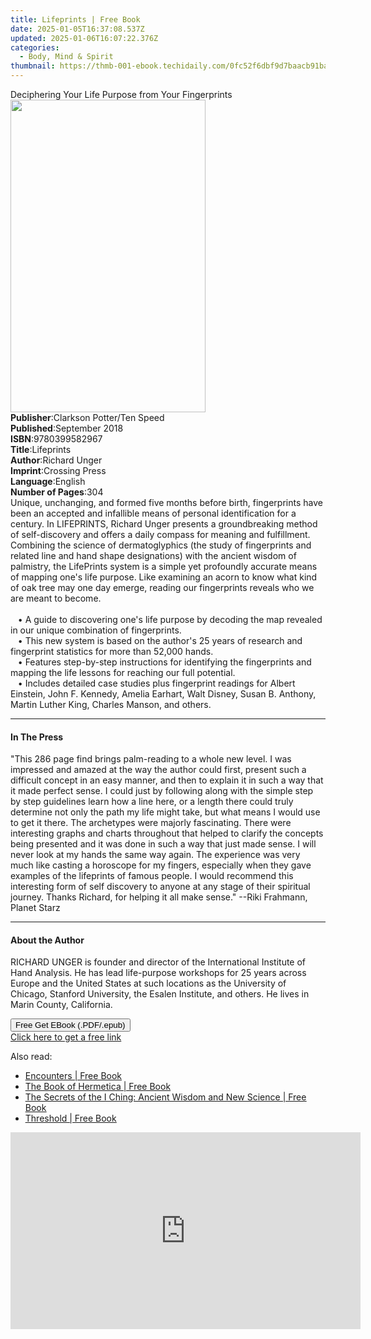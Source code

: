 ```yaml
---
title: Lifeprints | Free Book
date: 2025-01-05T16:37:08.537Z
updated: 2025-01-06T16:07:22.376Z
categories:
  - Body, Mind & Spirit
thumbnail: https://thmb-001-ebook.techidaily.com/0fc52f6dbf9d7baacb91ba8eaebc3047784ac959b1fe48b62da8c475d103a798.jpg
---
```

<main id="book-container">
  <div class="flex flex-col">
    <div class="book-brief flex-1 py-6 px-4 sm:p-6 md:py-10 md:px-8">
      <!-- brief-->
      <div class="book-brief-main">
        Deciphering Your Life Purpose from Your Fingerprints
      </div>
    </div>
    <div
      class="book-meta-info flex-1 grid gap-4 col-start-1 col-end-3 row-start-1 sm:mb-6 sm:grid-cols-4 lg:gap-6 lg:col-start-2 lg:row-end-6 lg:row-span-6 lg:mb-0"
    >
      <div
        class="book-meta-info-left place-content-center mt-4 p-4 text-sm leading-6 col-start-2 col-span-2 dark:text-slate-400"
      >
        <img
          class="w-full h-500 object-cover rounded-lg sm:h-255 sm:col-span-2 lg:col-span-full"
          src="https://img-001-ebook.techidaily.com/a604aab14e1ee7de5df0480f9285c93d583cb51be69a3870a1ebde569d5a120c.jpg"
          alt=""
          width="312"
          height="500"
        />
      </div>
      <div
        class="book-meta-info-right mt-2 col-start-1 row-start-2 col-span-3 self-center"
      >
        <!-- meta data  -->
        <div class="flex flex-col px-4 md:px-8">
          <div class="flex-1">
            <strong>Publisher</strong>:<span class="px-2"
              >Clarkson Potter/Ten Speed</span
            >
          </div>
          <div class="flex-1">
            <strong>Published</strong>:<span class="px-2">September 2018</span>
          </div>
          <div class="flex-1">
            <strong>ISBN</strong>:<span class="px-2">9780399582967</span>
          </div>
          <div class="flex-1">
            <strong>Title</strong>:<span class="px-2">Lifeprints</span>
          </div>
          <div class="flex-1">
            <strong>Author</strong>:<span class="px-2">Richard Unger</span>
          </div>
          <div class="flex-1">
            <strong>Imprint</strong>:<span class="px-2">Crossing Press</span>
          </div>
          <div class="flex-1">
            <strong>Language</strong>:<span class="px-2">English</span>
          </div>
          <div class="flex-1">
            <strong>Number of Pages</strong>:<span class="px-2">304</span>
          </div>
        </div>
      </div>
    </div>
    <div class="book-description flex-1 py-6 px-4 sm:p-6 md:py-10 md:px-8">
      <div class="book-description-main">
        <div accordion-content="" id="description">
          Unique, unchanging, and formed five months before birth, fingerprints
          have been an accepted and infallible means of personal identification
          for a century. In LIFEPRINTS, Richard Unger presents a groundbreaking
          method of self-discovery and offers a daily compass for meaning and
          fulfillment. Combining the science of dermatoglyphics (the study of
          fingerprints and related line and hand shape designations) with the
          ancient wisdom of palmistry, the LifePrints system is a simple yet
          profoundly accurate means of mapping one's life purpose. Like
          examining an acorn to know what kind of oak tree may one day emerge,
          reading our fingerprints reveals who we are meant to become.<br /><br />&nbsp;&nbsp;&nbsp;•&nbsp;A
          guide to discovering one's life purpose by decoding the map revealed
          in our unique combination of fingerprints.
          <br />&nbsp;&nbsp;&nbsp;•&nbsp;This new system is based on the
          author's 25 years of research and fingerprint statistics for more than
          52,000 hands. <br />&nbsp;&nbsp;&nbsp;•&nbsp;Features step-by-step
          instructions for identifying the fingerprints and mapping the life
          lessons for reaching our full potential.
          <br />&nbsp;&nbsp;&nbsp;•&nbsp;Includes detailed case studies plus
          fingerprint readings for Albert Einstein, John F. Kennedy, Amelia
          Earhart, Walt Disney, Susan B. Anthony, Martin Luther King, Charles
          Manson, and others.
        </div>
        <div class="accordion-fader"></div>
      </div>
    </div>
    <div class="book-excerpts flex-1 py-6 px-4 sm:p-6 md:py-10 md:px-8">
      <!-- excerpts-->
      <div class="book-excerpts-main">
        <hr />
        <h4 class="placeholder placeholder-heading">
          <span>In The Press</span>
        </h4>
        <p>
          "This 286 page find brings palm-reading to a whole new level. I was
          impressed and amazed at the way the author could first, present such a
          difficult concept in an easy manner, and then to explain it in such a
          way that it made perfect sense. I could just by following along with
          the simple step by step guidelines learn how a line here, or a length
          there could truly determine not only the path my life might take, but
          what means I would use to get it there. The archetypes were majorly
          fascinating.&nbsp;There were interesting graphs and charts throughout
          that helped to clarify the concepts being presented and it was done in
          such a way that just made sense. I will never look at my hands the
          same way again. The experience was very much like casting a horoscope
          for my fingers, especially when they gave examples of the lifeprints
          of famous people. I would recommend this interesting form of self
          discovery to anyone at any stage of their spiritual journey. Thanks
          Richard, for helping it all make sense." --Riki Frahmann, Planet Starz
        </p>
      </div>
    </div>
    <div class="book-about-author flex-1 py-6 px-4 sm:p-6 md:py-10 md:px-8">
      <!-- about author-->
      <div class="book-main-author-main">
        <hr />
        <h4 class="placeholder placeholder-heading">
          <span>About the Author</span>
        </h4>
        <p>
          RICHARD UNGER is founder and director of the International Institute
          of Hand Analysis. He has lead life-purpose workshops for 25 years
          across Europe and the United States at such locations as the
          University of Chicago, Stanford University, the Esalen Institute, and
          others. He lives in Marin County, California.
        </p>
      </div>
    </div>
    <div class="book-free-get flex-1 py-6 px-4 sm:p-6 md:py-10 md:px-8">
      <button
        id="btn-free-get"
        class="bg-blue-500 hover:bg-blue-700 text-white font-bold py-2 px-4 rounded"
      >
        Free Get EBook (.PDF/.epub)
      </button>
      <div id="countdown-display" class="px-2 text-lg mt-2"></div>
      <a
        id="free-link"
        class="hidden bg-blue-500 hover:bg-blue-700 text-white font-bold py-2 px-4 rounded"
        href="https://www.ebooks.com/en-us/book/96393351/lifeprints/richard-unger/"
        target="_blank"
        >Click here to get a free link</a
      >
    </div>
    <script>
      let countdownTime = 0;
      let countdownInterval = null;
      document
        .getElementById('btn-free-get')
        .addEventListener('click', startCountdown);
      function startCountdown() {
        countdownTime = new Date().getTime() + 60000 * 3;
        countdownInterval = setInterval(updateCountdown, 1000);
        document.getElementById('btn-free-get').disabled = true;
        document
          .getElementById('btn-free-get')
          .classList.add('bg-gray-500', 'cursor-not-allowed');
      }
      function updateCountdown() {
        let currentTime = new Date().getTime();
        let timeLeft = countdownTime - currentTime;
        let secondsLeft = Math.floor(timeLeft / 1000);
        document.getElementById('countdown-display').innerHTML =
          `Remaining time: ${secondsLeft} seconds.`;
        if (secondsLeft <= 0) {
          clearInterval(countdownInterval);
          document.getElementById('btn-free-get').classList.add('hidden');
          document.getElementById('free-link').classList.remove('hidden');
          document.getElementById('countdown-display').innerHTML = '';
        }
      }
    </script>
  </div>
</main>

<ins class="adsbygoogle"
      style="display:block"
      data-ad-client="ca-pub-7571918770474297"
      data-ad-slot="8358498916"
      data-ad-format="auto"
      data-full-width-responsive="true"></ins>
    

<span class="atpl-alsoreadstyle">Also read:</span>
<div><ul>
<li><a href="https://novels-ebooks.techidaily.com/210726725-9781250879578-encounters/"><u>Encounters | Free Book</u></a></li>
<li><a href="https://novels-ebooks.techidaily.com/210726699-9781250897855-the-book-of-hermetica/"><u>The Book of Hermetica | Free Book</u></a></li>
<li><a href="https://novels-ebooks.techidaily.com/210726765-9781250896483-the-secrets-of-the-i-ching-ancient-wisdom-and-new-science/"><u>The Secrets of the I Ching: Ancient Wisdom and New Science | Free Book</u></a></li>
<li><a href="https://novels-ebooks.techidaily.com/210726807-9781250782298-threshold/"><u>Threshold | Free Book</u></a></li>
</ul></div>

<!-- affiliate ads begin -->
<iframe width="560" height="315" src="https://www.youtube.com/embed/AQn0MYjIfyI?si=rIdjT-qMRpjpJXXa" title="YouTube video player" frameborder="0" allow="accelerometer; autoplay; clipboard-write; encrypted-media; gyroscope; picture-in-picture; web-share" referrerpolicy="strict-origin-when-cross-origin" allowfullscreen></iframe>
<!-- affiliate ads end -->

